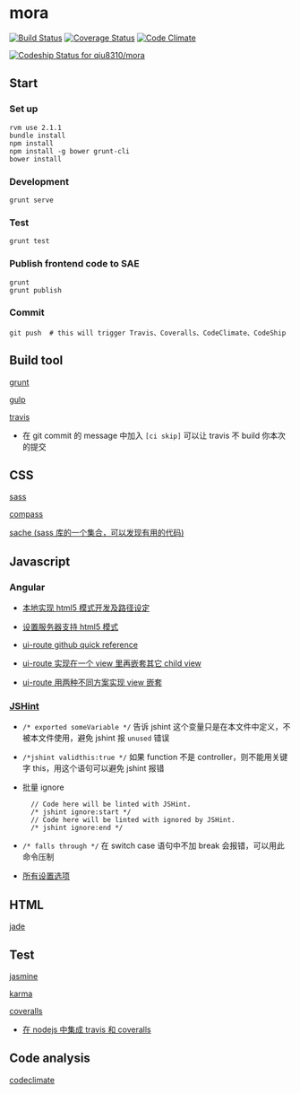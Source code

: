 # mora

[![Build Status](https://travis-ci.org/qiu8310/mora.svg?branch=master)](https://travis-ci.org/qiu8310/mora)
[![Coverage Status](https://coveralls.io/repos/qiu8310/mora/badge.png)](https://coveralls.io/r/qiu8310/mora)
[![Code Climate](https://codeclimate.com/github/qiu8310/mora/badges/gpa.svg)](https://codeclimate.com/github/qiu8310/mora)

[ ![Codeship Status for qiu8310/mora](https://www.codeship.io/projects/f2a97a80-327e-0132-5f38-3ab195f80b5d/status)](https://www.codeship.io/projects/40384)

## Start

### Set up

    rvm use 2.1.1
    bundle install
    npm install
    npm install -g bower grunt-cli
    bower install

### Development

    grunt serve
    
### Test

    grunt test

### Publish frontend code to SAE

    grunt
    grunt publish

### Commit
  
    git push  # this will trigger Travis、Coveralls、CodeClimate、CodeShip


## Build tool

[grunt](http://gruntjs.com/)

[gulp](http://gulpjs.com/)

[travis](https://travis-ci.org/qiu8310/mora/builds)

* 在 git commit 的 message 中加入 `[ci skip]` 可以让 travis 不 build 你本次的提交


## CSS

[sass](http://sass-lang.com/)

[compass](http://compass-style.org/)

[sache (sass 库的一个集合，可以发现有用的代码)](http://www.sache.in/)


## Javascript

### Angular

* [本地实现 html5 模式开发及路径设定](http://jjt.io/2013/11/16/angular-html5mode-using-yeoman-generator-angular/) 

* [设置服务器支持 html5 模式](https://github.com/angular-ui/ui-router/wiki/Frequently-Asked-Questions#how-to-configure-your-server-to-work-with-html5mode)

* [ui-route github quick reference](https://github.com/angular-ui/ui-router/wiki/Quick-Reference)
* [ui-route 实现在一个 view 里再嵌套其它 child view](http://scotch.io/tutorials/javascript/angularjs-multi-step-form-using-ui-router)
* [ui-route 用两种不同方案实现 view 嵌套](http://scotch.io/tutorials/javascript/angular-routing-using-ui-router)


### [JSHint](http://jshint.com/docs/#options)

* `/* exported someVariable */` 告诉 jshint 这个变量只是在本文件中定义，不被本文件使用，避免 jshint 报 `unused` 错误

* `/*jshint validthis:true */` 如果 function 不是 controller，则不能用关键字 this，用这个语句可以避免 jshint 报错

* 批量 ignore

    	// Code here will be linted with JSHint.
    	/* jshint ignore:start */
    	// Code here will be linted with ignored by JSHint.
    	/* jshint ignore:end */
     
* `/* falls through */` 在 switch case 语句中不加 break 会报错，可以用此命令压制

* [所有设置选项](http://jshint.com/docs/options/)


## HTML
[jade](http://jade-lang.com/reference)



## Test

[jasmine](http://jasmine.github.io/2.0/introduction.html)

[karma](http://karma-runner.github.io/)

[coveralls](https://coveralls.io/r/qiu8310/mora)

* [在 nodejs 中集成 travis 和 coveralls ](http://blog.chrisyip.im/nodejs-travis-ci-and-coveralls)


## Code analysis

[codeclimate](https://codeclimate.com/github/qiu8310/mora)